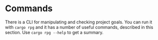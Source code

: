 # Commands

There is a CLI for manipulating and checking project goals. You can run it with `cargo rpg` and it has a number of useful commands, described in this section. Use `cargo rpg --help` to get a summary.